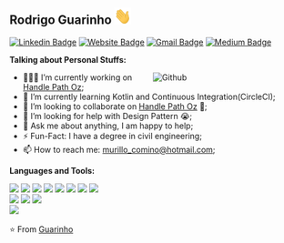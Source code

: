 

## Rodrigo Guarinho <img src="https://raw.githubusercontent.com/ABSphreak/ABSphreak/master/gifs/Hi.gif" width="30px"></h2>
[![Linkedin Badge](https://img.shields.io/badge/-Linkdin-blue?style=flat&logo=Linkedin&logoColor=white&link=https://www.linkedin.com/in/Guarinho/)](https://www.linkedin.com/in/Guarinho/)
[![Website Badge](https://img.shields.io/badge/-Guarinho.ml-47CCCC?style=flat&logo=Google-Chrome&logoColor=white&link=https://guarinho.ml)](https://guarinho.ml)
[![Gmail Badge](https://img.shields.io/badge/-Gmail-c14438?style=flat-square&logo=Gmail&logoColor=white&link=mailto:rodrigoguarinho@gmail.com)](mailto:rodrigoguarinho@gmail.com)
[![Medium Badge](https://img.shields.io/badge/-Medium-000?style=flat-square&logo=Medium&logoColor=white&&link=https://medium.com/@Guarinho)](https://medium.com/@Guarinho)

<!-- Talking about you -->
**Talking about Personal Stuffs:**

<!-- Any image aligned to the right. Beware the width -->
<img width="50%" align="right" alt="Github" src="https://i.imgur.com/Os9lnox.gif" />

- 👨🏽‍💻 I’m currently working on [Handle Path Oz](https://github.com/onimur/handle-path-oz);
- 🌱 I’m currently learning Kotlin and Continuous Integration(CircleCI); 
- 👯 I’m looking to collaborate on [Handle Path Oz](https://github.com/onimur/handle-path-oz) 🤝;
- 🤔 I’m looking for help with Design Pattern 😭;
- 💬 Ask me about anything, I am happy to help;
- ⚡️ Fun-Fact: I have a degree in civil engineering;
- 📫 How to reach me: murillo_comino@hotmail.com;

**Languages and Tools:** 

<!-- Your github readme stats
You can use this api: https://github.com/anuraghazra/github-readme-stats
-->
<p>
  
  
  <!-- Your languages and tools. Be careful with the alignment. 
  You can use this sites to get logos: https://www.vectorlogo.zone or https://simpleicons.org/
  -->
  <code><img width="10%" src="https://www.vectorlogo.zone/logos/tensorflow/tensorflow-ar21.svg"></code>
  <code><img width="10%" src="https://www.vectorlogo.zone/logos/apache_spark/apache_spark-ar21.svg"></code>
  <code><img width="10%" src="https://www.vectorlogo.zone/logos/pytorch/pytorch-ar21.svg"></code>
  <code><img width="11%" src="https://raw.githubusercontent.com/valohai/ml-logos/5127528b5baadb77a6ea4b999a47b4e86bf0f98b/keras-text.svg"></code>
  <code><img width="10%" src="https://www.vectorlogo.zone/logos/python/python-ar21.svg"></code>
  <code><img width="10%" src="https://static.wixstatic.com/media/96792a_6d4e8c87bb114aa3b6bd4289c37ddd5b~mv2.png/v1/fill/w_473,h_179,al_c,q_85,usm_0.66_1.00_0.01/96792a_6d4e8c87bb114aa3b6bd4289c37ddd5b~mv2.webp"></code>
  <code><img width="10%" src="https://www.vectorlogo.zone/logos/r-project/r-project-ar21.svg"></code>
  <code><img width="10%" src="https://www.vectorlogo.zone/logos/visualstudio_code/visualstudio_code-ar21.svg"></code>
  <br />
  <code><img width="10%" src="https://www.vectorlogo.zone/logos/git-scm/git-scm-ar21.svg"></code>
  <code><img width="10%" src="https://www.vectorlogo.zone/logos/sqlite/sqlite-ar21.svg"></code>
  <code><img width="10%" src="https://www.vectorlogo.zone/logos/json/json-ar21.svg"></code>
  <br />
  <code><img width="10%" src="https://www.vectorlogo.zone/logos/mysql/mysql-ar21.svg"></code>
</p>







⭐️ From [Guarinho](https://github.com/Guarinho)
